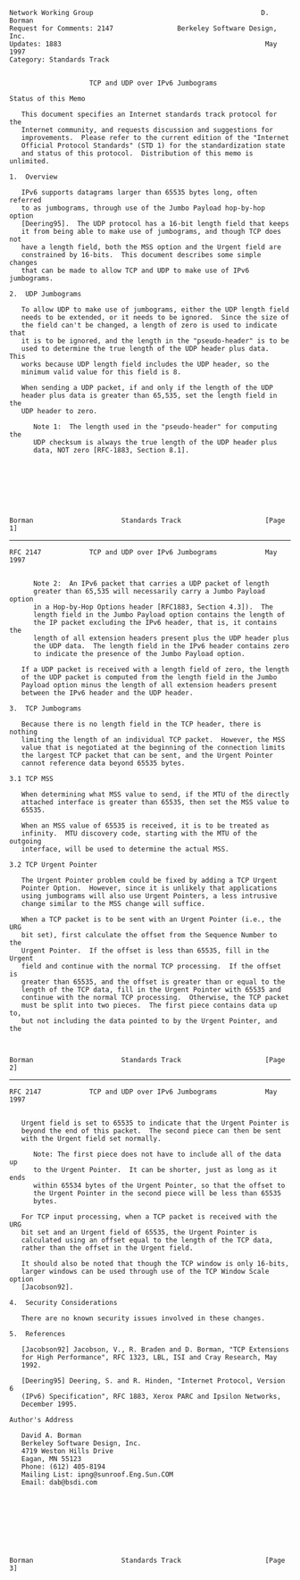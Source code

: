     Network Working Group                                          D. Borman
    Request for Comments: 2147                Berkeley Software Design, Inc.
    Updates: 1883                                                   May 1997
    Category: Standards Track


                        TCP and UDP over IPv6 Jumbograms

    Status of this Memo

       This document specifies an Internet standards track protocol for the
       Internet community, and requests discussion and suggestions for
       improvements.  Please refer to the current edition of the "Internet
       Official Protocol Standards" (STD 1) for the standardization state
       and status of this protocol.  Distribution of this memo is unlimited.

    1.  Overview

       IPv6 supports datagrams larger than 65535 bytes long, often referred
       to as jumbograms, through use of the Jumbo Payload hop-by-hop option
       [Deering95].  The UDP protocol has a 16-bit length field that keeps
       it from being able to make use of jumbograms, and though TCP does not
       have a length field, both the MSS option and the Urgent field are
       constrained by 16-bits.  This document describes some simple changes
       that can be made to allow TCP and UDP to make use of IPv6 jumbograms.

    2.  UDP Jumbograms

       To allow UDP to make use of jumbograms, either the UDP length field
       needs to be extended, or it needs to be ignored.  Since the size of
       the field can't be changed, a length of zero is used to indicate that
       it is to be ignored, and the length in the "pseudo-header" is to be
       used to determine the true length of the UDP header plus data.  This
       works because UDP length field includes the UDP header, so the
       minimum valid value for this field is 8.

       When sending a UDP packet, if and only if the length of the UDP
       header plus data is greater than 65,535, set the length field in the
       UDP header to zero.

          Note 1:  The length used in the "pseudo-header" for computing the
          UDP checksum is always the true length of the UDP header plus
          data, NOT zero [RFC-1883, Section 8.1].








    Borman                      Standards Track                     [Page 1]

------------------------------------------------------------------------

``` newpage
RFC 2147            TCP and UDP over IPv6 Jumbograms            May 1997


      Note 2:  An IPv6 packet that carries a UDP packet of length
      greater than 65,535 will necessarily carry a Jumbo Payload option
      in a Hop-by-Hop Options header [RFC1883, Section 4.3]).  The
      length field in the Jumbo Payload option contains the length of
      the IP packet excluding the IPv6 header, that is, it contains the
      length of all extension headers present plus the UDP header plus
      the UDP data.  The length field in the IPv6 header contains zero
      to indicate the presence of the Jumbo Payload option.

   If a UDP packet is received with a length field of zero, the length
   of the UDP packet is computed from the length field in the Jumbo
   Payload option minus the length of all extension headers present
   between the IPv6 header and the UDP header.

3.  TCP Jumbograms

   Because there is no length field in the TCP header, there is nothing
   limiting the length of an individual TCP packet.  However, the MSS
   value that is negotiated at the beginning of the connection limits
   the largest TCP packet that can be sent, and the Urgent Pointer
   cannot reference data beyond 65535 bytes.

3.1 TCP MSS

   When determining what MSS value to send, if the MTU of the directly
   attached interface is greater than 65535, then set the MSS value to
   65535.

   When an MSS value of 65535 is received, it is to be treated as
   infinity.  MTU discovery code, starting with the MTU of the outgoing
   interface, will be used to determine the actual MSS.

3.2 TCP Urgent Pointer

   The Urgent Pointer problem could be fixed by adding a TCP Urgent
   Pointer Option.  However, since it is unlikely that applications
   using jumbograms will also use Urgent Pointers, a less intrusive
   change similar to the MSS change will suffice.

   When a TCP packet is to be sent with an Urgent Pointer (i.e., the URG
   bit set), first calculate the offset from the Sequence Number to the
   Urgent Pointer.  If the offset is less than 65535, fill in the Urgent
   field and continue with the normal TCP processing.  If the offset is
   greater than 65535, and the offset is greater than or equal to the
   length of the TCP data, fill in the Urgent Pointer with 65535 and
   continue with the normal TCP processing.  Otherwise, the TCP packet
   must be split into two pieces.  The first piece contains data up to,
   but not including the data pointed to by the Urgent Pointer, and the



Borman                      Standards Track                     [Page 2]
```

------------------------------------------------------------------------

``` newpage
RFC 2147            TCP and UDP over IPv6 Jumbograms            May 1997


   Urgent field is set to 65535 to indicate that the Urgent Pointer is
   beyond the end of this packet.  The second piece can then be sent
   with the Urgent field set normally.

      Note: The first piece does not have to include all of the data up
      to the Urgent Pointer.  It can be shorter, just as long as it ends
      within 65534 bytes of the Urgent Pointer, so that the offset to
      the Urgent Pointer in the second piece will be less than 65535
      bytes.

   For TCP input processing, when a TCP packet is received with the URG
   bit set and an Urgent field of 65535, the Urgent Pointer is
   calculated using an offset equal to the length of the TCP data,
   rather than the offset in the Urgent field.

   It should also be noted that though the TCP window is only 16-bits,
   larger windows can be used through use of the TCP Window Scale option
   [Jacobson92].

4.  Security Considerations

   There are no known security issues involved in these changes.

5.  References

   [Jacobson92] Jacobson, V., R. Braden and D. Borman, "TCP Extensions
   for High Performance", RFC 1323, LBL, ISI and Cray Research, May
   1992.

   [Deering95] Deering, S. and R. Hinden, "Internet Protocol, Version 6
   (IPv6) Specification", RFC 1883, Xerox PARC and Ipsilon Networks,
   December 1995.

Author's Address

   David A. Borman
   Berkeley Software Design, Inc.
   4719 Weston Hills Drive
   Eagan, MN 55123
   Phone: (612) 405-8194
   Mailing List: ipng@sunroof.Eng.Sun.COM
   Email: dab@bsdi.com









Borman                      Standards Track                     [Page 3]
```

